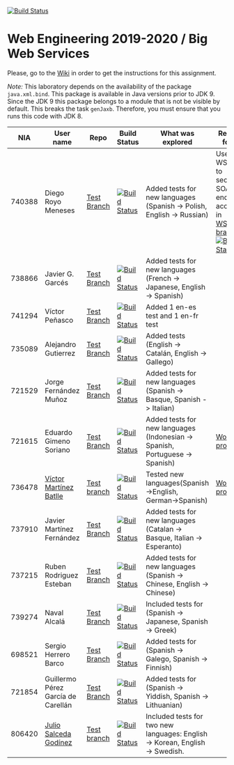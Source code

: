 [![Build Status](https://travis-ci.org/UNIZAR-30246-WebEngineering/lab2-big-ws.svg?branch=master)](https://travis-ci.org/UNIZAR-30246-WebEngineering/lab2-big-ws)
# Web Engineering 2019-2020 / Big Web Services
Please, go to the [Wiki](https://github.com/UNIZAR-30246-WebEngineering/lab2-big-ws/wiki) in order to get the instructions for this assignment.

*Note:*
This laboratory depends on the availability of the package `java.xml.bind`.
This package is available in Java versions prior to JDK 9.
Since the JDK 9 this package belongs to a module that is not be visible by default.
This breaks the task `genJaxb`.
Therefore, you must ensure that you runs this code with JDK 8.


| NIA    | User name | Repo | Build Status | What was explored | Review for :gift: | Score
|--------|-----------|------|--------------|-------------------|----------------------|--------
|740388  | Diego Royo Meneses | [Test Branch](https://github.com/diegoroyo/lab2-big-ws/tree/test)    | [![Build Status](https://travis-ci.org/diegoroyo/lab2-big-ws.svg?branch=test)](https://travis-ci.org/diegoroyo/lab2-big-ws/tree/test)| Added tests for new languages (Spanish -> Polish, English -> Russian) | Used WSS4J to secure SOAP endpoint access in [WSS4J branch](https://github.com/diegoroyo/lab2-big-ws/tree/wss4j) [![Build Status](https://travis-ci.org/diegoroyo/lab2-big-ws.svg?branch=wss4j)](https://travis-ci.org/diegoroyo/lab2-big-ws/tree/wss4j) | :gift:
|738866  | Javier G. Garcés | [Test Branch](https://github.com/JaviBite/lab2-big-ws/tree/test)    | [![Build Status](https://travis-ci.org/JaviBite/lab2-big-ws.svg?branch=test)](https://travis-ci.org/JaviBite/lab2-big-ws/tree/test)| Added tests for new languages (French -> Japanese, English -> Spanish) |                      |
|741294  | Víctor Peñasco | [Test Branch](https://github.com/vpec/lab2-big-ws/tree/test)    | [![Build Status](https://travis-ci.org/vpec/lab2-big-ws.svg?branch=test)](https://travis-ci.org/vpec/lab2-big-ws/tree/test)| Added 1 en-es test and 1 en-fr test |                      |
|735089  | Alejandro Gutierrez | [Test Branch](https://github.com/AlexGuti14/lab2-big-ws/tree/test)    | [![Build Status](https://travis-ci.org/AlexGuti14/lab2-big-ws.svg?branch=test)](https://travis-ci.org/AlexGuti14/lab2-big-ws/tree/test)| Added tests (English -> Catalán, English -> Gallego) |                      |
|721529  | Jorge Fernández Muñoz | [Test Branch](https://github.com/jorge97fernandez/lab2-big-ws/tree/test)    | [![Build Status](https://travis-ci.org/jorge97fernandez/lab2-big-ws.svg?branch=test)](https://travis-ci.org/jorge97fernandez/lab2-big-ws/tree/test)| Added tests for new languages (Spanish -> Basque, Spanish -> Italian) |                      |
|721615  | Eduardo Gimeno Soriano | [Test Branch](https://github.com/Edu7216/lab2-big-ws/tree/test)    | [![Build Status](https://travis-ci.org/Edu7216/lab2-big-ws.svg?branch=test)](https://travis-ci.org/Edu7216/lab2-big-ws/tree/test)| Added tests for new languages (Indonesian -> Spanish, Portuguese -> Spanish) |  [Work in progress](https://github.com/Edu7216/lab2-big-ws/tree/improvement) | :gift:
|736478  | [Víctor Martínez Batlle](https://github.com/vmbatlle/) | [Test branch](https://github.com/vmbatlle/lab2-big-ws/tree/test)    | [![Build Status](https://travis-ci.org/vmbatlle/lab2-big-ws.svg?branch=test)](https://travis-ci.org/vmbatlle/lab2-big-ws) | Tested new languages(Spanish->English, German->Spanish) | [Work in progress](https://github.com/vmbatlle/lab2-big-ws/tree/bonus) |
|737910  | Javier Martínez Fernández | [Test Branch](https://github.com/javiermixture17/lab2-big-ws/tree/test)    | [![Build Status](https://travis-ci.org/javiermixture17/lab2-big-ws.svg?branch=test)](https://travis-ci.org/javiermixture17/lab2-big-ws/tree/test)| Added tests for new languages (Catalan -> Basque, Italian -> Esperanto) |                      |
|737215  | Ruben Rodriguez Esteban | [Test Branch](https://github.com/ZgzInfinity/lab2-big-ws/tree/test)    | [![Build Status](https://travis-ci.org/ZgzInfinity/lab2-big-ws.svg?branch=test)](https://travis-ci.org/ZgzInfinity/lab2-big-ws/tree/test)| Added tests for new languages (Spanish -> Chinese, English -> Chinese) |                      |
|739274  | Naval Alcalá | [Test Branch](https://github.com/aeri/lab2-big-ws/tree/test)    | [![Build Status](https://travis-ci.org/aeri/lab2-big-ws.svg?branch=test)](https://travis-ci.org/aeri/lab2-big-ws/builds/607292291)| Included tests for (Spanish -> Japanese, Spanish -> Greek) |
|698521  | Sergio Herrero Barco | [Test Branch](https://github.com/sherrero96/lab2-big-ws/tree/test)  | [![Build Status](https://travis-ci.org/sherrero96/lab2-big-ws.svg?branch=test)](https://travis-ci.org/sherrero96/lab2-big-ws/tree/test) | Added tests for (Spanish -> Galego, Spanish -> Finnish)|
|721854  | Guillermo Pérez García de Carellán | [Test Branch](https://github.com/Guillerm097/lab2-big-ws/tree/test)  | [![Build Status](https://travis-ci.org/Guillerm097/lab2-big-ws.svg?branch=test)](https://travis-ci.org/Guillerm097/lab2-big-ws/tree/test) | Added tests for (Spanish -> Yiddish, Spanish -> Lithuanian)|
|806420  | [Julio Salceda Godínez](https://github.com/phsxes/) | [Test branch](https://github.com/phsxes/lab2-big-ws/tree/test)    | [![Build Status](https://api.travis-ci.org/phsxes/lab2-big-ws.svg?branch=test)](https://travis-ci.org/phsxes/lab2-big-ws) | Included tests for two new languages: English -> Korean, English -> Swedish. |  | 
